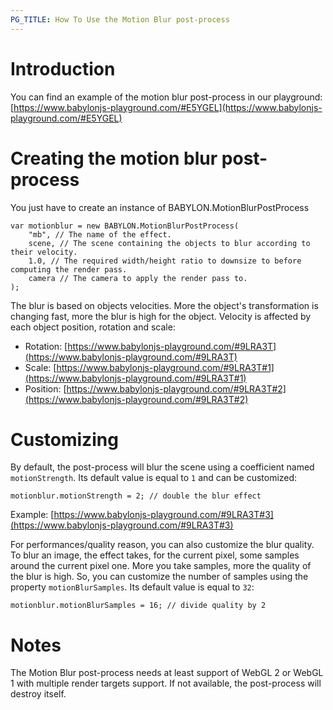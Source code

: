 ```yaml
---
PG_TITLE: How To Use the Motion Blur post-process
---
```


# Introduction
You can find an example of the motion blur post-process in our playground: [https://www.babylonjs-playground.com/#E5YGEL](https://www.babylonjs-playground.com/#E5YGEL)

# Creating the motion blur post-process

You just have to create an instance of BABYLON.MotionBlurPostProcess
```
var motionblur = new BABYLON.MotionBlurPostProcess(
    "mb", // The name of the effect.
    scene, // The scene containing the objects to blur according to their velocity.
    1.0, // The required width/height ratio to downsize to before computing the render pass.
    camera // The camera to apply the render pass to.
);
```

The blur is based on objects velocities. More the object's transformation is changing fast, more the blur is high for the object. Velocity is affected by each object position, rotation and scale:
- Rotation: [https://www.babylonjs-playground.com/#9LRA3T](https://www.babylonjs-playground.com/#9LRA3T)
- Scale: [https://www.babylonjs-playground.com/#9LRA3T#1](https://www.babylonjs-playground.com/#9LRA3T#1)
- Position: [https://www.babylonjs-playground.com/#9LRA3T#2](https://www.babylonjs-playground.com/#9LRA3T#2)

# Customizing
By default, the post-process will blur the scene using a coefficient named `motionStrength`. Its default value is equal to `1` and can be customized:
```
motionblur.motionStrength = 2; // double the blur effect
```
Example: [https://www.babylonjs-playground.com/#9LRA3T#3](https://www.babylonjs-playground.com/#9LRA3T#3)

For performances/quality reason, you can also customize the blur quality. To blur an image, the effect
takes, for the current pixel, some samples around the current pixel one. More you take samples, more the quality of the blur is high. So, you can customize the number of samples using the property `motionBlurSamples`. Its default value is equal to `32`:
```
motionblur.motionBlurSamples = 16; // divide quality by 2
```

# Notes
The Motion Blur post-process needs at least support of WebGL 2 or WebGL 1 with multiple render targets support. If not available, the post-process will destroy itself.
